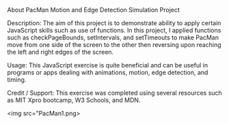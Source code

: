About PacMan Motion and Edge Detection Simulation Project

Description: The aim of this project is to demonstrate ability to apply certain JavaScript skills such as use of functions. In this project, I applied functions such as checkPageBounds, setIntervals, and setTimeouts to make PacMan move from one side of the screen to the other then reversing upon reaching the left and right edges of the screen.

Usage: This JavaScript exercise is quite beneficial and can be useful in programs or apps dealing with animations, motion, edge detection, and timing.  

Credit / Support: This exercise was completed using several resources such as MIT Xpro bootcamp, W3 Schools, and MDN. 

<img src="PacMan1.png>
